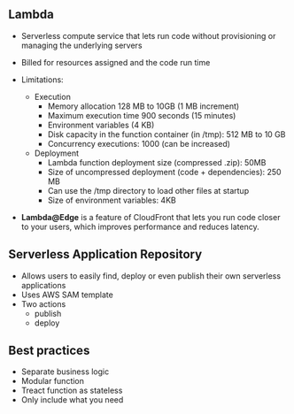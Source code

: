 ## Lambda

- Serverless compute service that lets run code without provisioning or managing the underlying servers 
- Billed for resources assigned and the code run time
- Limitations:
  - Execution
    - Memory allocation 128 MB to 10GB (1 MB increment)
    - Maximum execution time 900 seconds (15 minutes)
    - Environment variables (4 KB) 
    - Disk capacity in the function container (in /tmp): 512 MB to 10 GB
    - Concurrency executions: 1000 (can be increased)
  - Deployment
    - Lambda function deployment size (compressed .zip): 50MB
    - Size of uncompressed deployment (code + dependencies): 250 MB 
    - Can use the /tmp directory to load other files at startup
    - Size of environment variables: 4KB
    
- **Lambda@Edge** is a feature of CloudFront that lets you run code closer to your users, which improves performance 
and reduces latency.

## Serverless Application Repository

- Allows users to easily find, deploy or even publish their own serverless applications
- Uses AWS SAM template 
- Two actions 
  - publish 
  - deploy 

## Best practices 

- Separate business logic 
- Modular function
- Treact function as stateless
- Only include what you need
